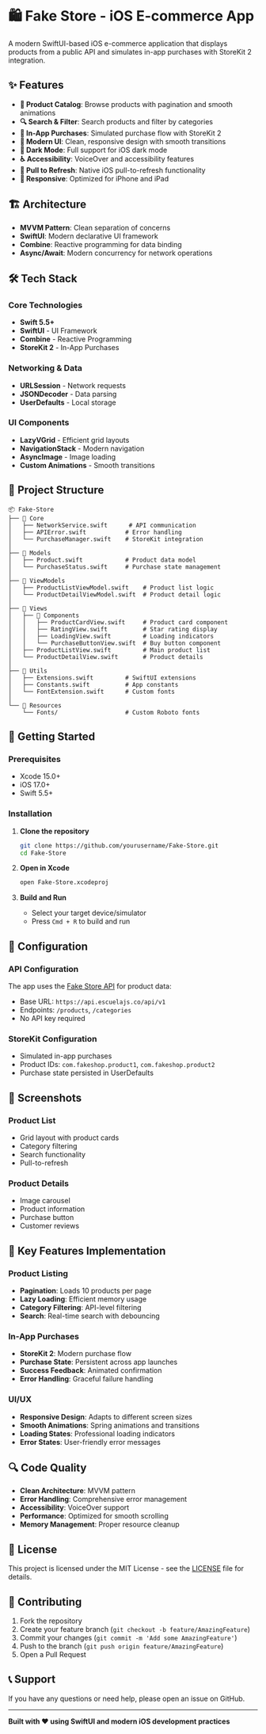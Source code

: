 # 🛍️ Fake Store - iOS E-commerce App

A modern SwiftUI-based iOS e-commerce application that displays products from a public API and simulates in-app purchases with StoreKit 2 integration.

## ✨ Features

- **📱 Product Catalog**: Browse products with pagination and smooth animations
- **🔍 Search & Filter**: Search products and filter by categories
- **🛒 In-App Purchases**: Simulated purchase flow with StoreKit 2
- **🎨 Modern UI**: Clean, responsive design with smooth transitions
- **🌙 Dark Mode**: Full support for iOS dark mode
- **♿ Accessibility**: VoiceOver and accessibility features
- **🔄 Pull to Refresh**: Native iOS pull-to-refresh functionality
- **📱 Responsive**: Optimized for iPhone and iPad

## 🏗️ Architecture

- **MVVM Pattern**: Clean separation of concerns
- **SwiftUI**: Modern declarative UI framework
- **Combine**: Reactive programming for data binding
- **Async/Await**: Modern concurrency for network operations

## 🛠️ Tech Stack

### Core Technologies
- **Swift 5.5+**
- **SwiftUI** - UI Framework
- **Combine** - Reactive Programming
- **StoreKit 2** - In-App Purchases

### Networking & Data
- **URLSession** - Network requests
- **JSONDecoder** - Data parsing
- **UserDefaults** - Local storage

### UI Components
- **LazyVGrid** - Efficient grid layouts
- **NavigationStack** - Modern navigation
- **AsyncImage** - Image loading
- **Custom Animations** - Smooth transitions

## 📁 Project Structure

```
📦 Fake-Store
├── 📁 Core
│   ├── NetworkService.swift      # API communication
│   ├── APIError.swift           # Error handling
│   └── PurchaseManager.swift    # StoreKit integration
│
├── 📁 Models
│   ├── Product.swift            # Product data model
│   └── PurchaseStatus.swift     # Purchase state management
│
├── 📁 ViewModels
│   ├── ProductListViewModel.swift    # Product list logic
│   └── ProductDetailViewModel.swift  # Product detail logic
│
├── 📁 Views
│   ├── 📁 Components
│   │   ├── ProductCardView.swift     # Product card component
│   │   ├── RatingView.swift          # Star rating display
│   │   ├── LoadingView.swift         # Loading indicators
│   │   └── PurchaseButtonView.swift  # Buy button component
│   ├── ProductListView.swift         # Main product list
│   └── ProductDetailView.swift       # Product details
│
├── 📁 Utils
│   ├── Extensions.swift         # SwiftUI extensions
│   ├── Constants.swift          # App constants
│   └── FontExtension.swift      # Custom fonts
│
└── 📁 Resources
    └── Fonts/                   # Custom Roboto fonts
```

## 🚀 Getting Started

### Prerequisites
- Xcode 15.0+
- iOS 17.0+
- Swift 5.5+

### Installation

1. **Clone the repository**
   ```bash
   git clone https://github.com/yourusername/Fake-Store.git
   cd Fake-Store
   ```

2. **Open in Xcode**
   ```bash
   open Fake-Store.xcodeproj
   ```

3. **Build and Run**
   - Select your target device/simulator
   - Press `Cmd + R` to build and run

## 🔧 Configuration

### API Configuration
The app uses the [Fake Store API](https://api.escuelajs.co/api/v1) for product data:
- Base URL: `https://api.escuelajs.co/api/v1`
- Endpoints: `/products`, `/categories`
- No API key required

### StoreKit Configuration
- Simulated in-app purchases
- Product IDs: `com.fakeshop.product1`, `com.fakeshop.product2`
- Purchase state persisted in UserDefaults

## 📱 Screenshots

### Product List
- Grid layout with product cards
- Category filtering
- Search functionality
- Pull-to-refresh

### Product Details
- Image carousel
- Product information
- Purchase button
- Customer reviews

## 🎯 Key Features Implementation

### Product Listing
- **Pagination**: Loads 10 products per page
- **Lazy Loading**: Efficient memory usage
- **Category Filtering**: API-level filtering
- **Search**: Real-time search with debouncing

### In-App Purchases
- **StoreKit 2**: Modern purchase flow
- **Purchase State**: Persistent across app launches
- **Success Feedback**: Animated confirmation
- **Error Handling**: Graceful failure handling

### UI/UX
- **Responsive Design**: Adapts to different screen sizes
- **Smooth Animations**: Spring animations and transitions
- **Loading States**: Professional loading indicators
- **Error States**: User-friendly error messages

## 🔍 Code Quality

- **Clean Architecture**: MVVM pattern
- **Error Handling**: Comprehensive error management
- **Accessibility**: VoiceOver support
- **Performance**: Optimized for smooth scrolling
- **Memory Management**: Proper resource cleanup

## 📄 License

This project is licensed under the MIT License - see the [LICENSE](LICENSE) file for details.

## 🤝 Contributing

1. Fork the repository
2. Create your feature branch (`git checkout -b feature/AmazingFeature`)
3. Commit your changes (`git commit -m 'Add some AmazingFeature'`)
4. Push to the branch (`git push origin feature/AmazingFeature`)
5. Open a Pull Request

## 📞 Support

If you have any questions or need help, please open an issue on GitHub.

---

**Built with ❤️ using SwiftUI and modern iOS development practices** 